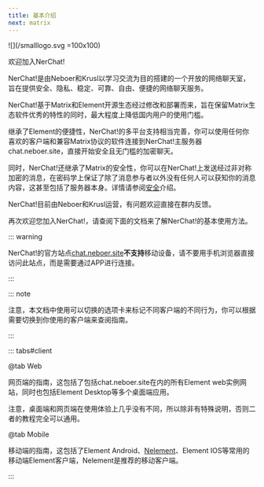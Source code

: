 ```yaml
---
title: 基本介绍
next: matrix
---
```


![](/smalllogo.svg =100x100)

欢迎加入NerChat!

NerChat!是由Neboer和Krusl以学习交流为目的搭建的一个开放的网络聊天室，旨在提供安全、隐私、稳定、可靠、自由、便捷的网络聊天服务。

NerChat!基于Matrix和Element开源生态经过修改和部署而来，旨在保留Matrix生态软件优秀的特性的同时，最大程度上降低国内用户的使用门槛。

继承了Element的便捷性，NerChat!的多平台支持相当完善，你可以使用任何你喜欢的客户端和兼容Matrix协议的软件连接到NerChat!主服务器chat.neboer.site，直接开始安全且无门槛的加密聊天。

同时，NerChat!还继承了Matrix的安全性，你可以在NerChat!上发送经过非对称加密的消息，在密码学上保证了除了消息参与者以外没有任何人可以获知你的消息内容，这甚至包括了服务器本身。详情请参阅[安全](../security/)介绍。

NerChat!目前由Neboer和Krusl运营，有问题欢迎直接在群内反馈。

再次欢迎您加入NerChat!，请查阅下面的文档来了解NerChat!的基本使用方法。

::: warning

NerChat!的官方站点[chat.neboer.site](https://chat.neboer.site)**不支持**移动设备，请不要用手机浏览器直接访问此站点，而是需要通过APP进行连接。

:::

::: note

注意，本文档中使用可以切换的选项卡来标记不同客户端的不同行为，你可以根据需要切换到你使用的客户端来查阅指南。

:::

::: tabs#client

@tab Web

网页端的指南，这包括了包括chat.neboer.site在内的所有Element web实例网站，同时也包括Element Desktop等多个桌面端应用。

注意，桌面端和网页端在使用体验上几乎没有不同，所以除非有特殊说明，否则二者的教程完全可以通用。

@tab Mobile

移动端的指南，这包括了Element Android、[Nelement](../client/nelement)、Element IOS等常用的移动端Element客户端，Nelement是推荐的移动客户端。

:::
